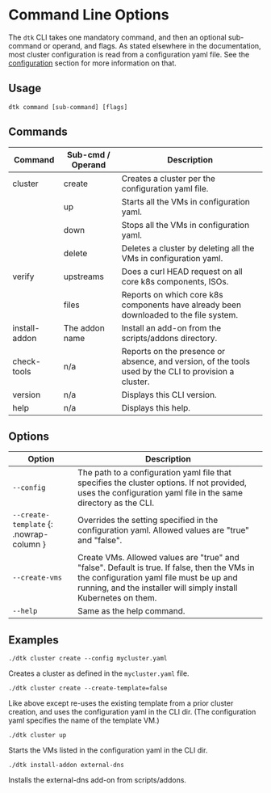 # Command Line Options

The `dtk` CLI takes one mandatory command, and then an optional sub-command or operand, and flags. As stated elsewhere in the documentation, most cluster configuration is read from a configuration yaml file. See the [configuration](configuration.md) section for more information on that.

## Usage

```
dtk command [sub-command] [flags]
```

## Commands

| Command | Sub-cmd / Operand | Description |
|-|-|-|
| cluster | create | Creates a cluster per the configuration yaml file. |
| | up | Starts all the VMs in configuration yaml. |
| | down | Stops all the VMs in configuration yaml. |
| | delete | Deletes a cluster by deleting all the VMs in configuration yaml. |
| verify | upstreams | Does a curl HEAD request on all core k8s components, ISOs. |
| | files | Reports on which core k8s components have already been downloaded to the file system. |
| install-addon | The addon name | Install an add-on from the scripts/addons directory. |
| check-tools | n/a | Reports on the presence or absence, and version, of the tools used by the CLI to provision a cluster. |
| version | n/a | Displays this CLI version. |
| help | n/a | Displays this help. |


## Options

| Option | Description |
|-|-|
| `--config` | The path to a configuration yaml file that specifies the cluster options. If not provided, uses the configuration yaml file in the same directory as the CLI. |
| `--create-template` {: .nowrap-column } | Overrides the setting specified in the configuration yaml. Allowed values are "true" and "false". |
| `--create-vms` | Create VMs. Allowed values are "true" and "false". Default is true. If false, then the VMs in the configuration yaml file must be up and running, and the installer will simply install Kubernetes on them. |
| `--help` | Same as the help command. |

## Examples

```
./dtk cluster create --config mycluster.yaml
```

Creates a cluster as defined in the `mycluster.yaml` file.

```
./dtk cluster create --create-template=false
```

Like above except re-uses the existing template from a prior cluster creation, and uses the configuration yaml in the CLI dir. (The configuration yaml specifies the name of the template VM.)

```
./dtk cluster up
```

Starts the VMs listed in the configuration yaml in the CLI dir.

```
./dtk install-addon external-dns
```

Installs the external-dns add-on from scripts/addons.
